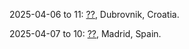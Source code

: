2025-04-06 to 11: [??](https://www.xcitech-school.org/), Dubrovnik, Croatia.

2025-04-07 to 10: [??](http://tecfir.uned.es/NeutronicsMeeting.html), Madrid, Spain.

